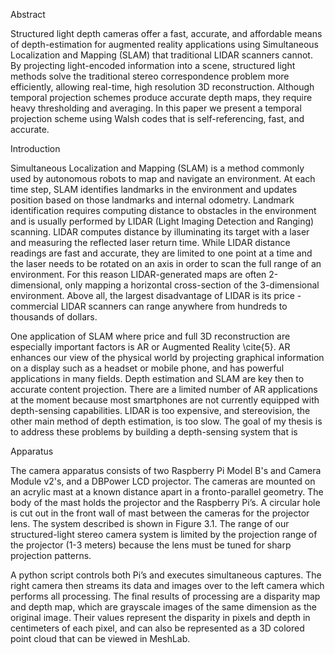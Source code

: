 Abstract

Structured light depth cameras offer a fast, accurate, and affordable means of depth-estimation for augmented reality applications using Simultaneous Localization and Mapping (SLAM) that traditional LIDAR scanners cannot. By projecting light-encoded information into a scene, structured light methods solve the traditional stereo correspondence problem more efficiently, allowing real-time, high resolution 3D reconstruction. Although temporal projection schemes produce accurate depth maps, they require heavy thresholding and averaging. In this paper we present a temporal projection scheme using Walsh codes that is self-referencing, fast, and accurate.

Introduction

Simultaneous Localization and Mapping (SLAM) is a method commonly used by autonomous robots to map and navigate an environment. At each time step, SLAM identifies landmarks in the environment and updates position based on those landmarks and internal odometry. Landmark identification requires computing distance to obstacles in the environment and is usually performed by LIDAR (Light Imaging Detection and Ranging) scanning. LIDAR computes distance by illuminating its target with a laser and measuring the reflected laser return time. While LIDAR distance readings are fast and accurate, they are limited to one point at a time and the laser needs to be rotated on an axis in order to scan the full range of an environment. For this reason LIDAR-generated maps are often 2-dimensional, only mapping a horizontal cross-section of the 3-dimensional environment. Above all, the largest disadvantage of LIDAR is its price - commercial LIDAR scanners can range anywhere from hundreds to thousands of dollars.

One application of SLAM where price and full 3D reconstruction are especially important factors is AR or Augmented Reality \cite{5}. AR enhances our view of the physical world by projecting graphical information on a display such as a headset or mobile phone, and has powerful applications in many fields. Depth estimation and SLAM are key then to accurate content projection. There are a limited number of AR applications at the moment because most smartphones are not currently equipped with depth-sensing capabilities. LIDAR is too expensive, and stereovision, the other main method of depth estimation, is too slow. The goal of my thesis is to address these problems by building a depth-sensing system that is

Apparatus

The camera apparatus consists of two Raspberry Pi Model B's and Camera Module v2's, and a DBPower LCD projector. The cameras are mounted on an acrylic mast at a known distance apart in a fronto-parallel geometry. The body of the mast holds the projector and the Raspberry Pi’s. A circular hole is cut out in the front wall of mast between the cameras for the projector lens. The system described is shown in Figure 3.1. The range of our structured-light stereo camera system is limited by the projection range of the projector (1-3 meters) because the lens must be tuned for sharp projection patterns.

A python script controls both Pi’s and executes simultaneous captures. The right camera then streams its data and images over to the left camera which performs all processing. The final results of processing are a disparity map and depth map, which are grayscale images of the same dimension as the original image. Their values represent the disparity in pixels and depth in centimeters of each pixel, and can also be represented as a 3D colored point cloud that can be viewed in MeshLab.
